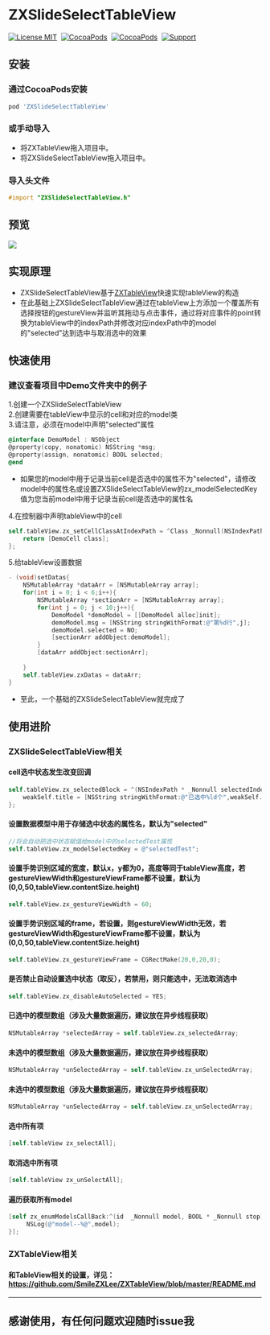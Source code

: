 # ZXSlideSelectTableView
[![License MIT](https://img.shields.io/badge/license-MIT-green.svg?style=flat)](https://raw.githubusercontent.com/skx926/ZXSlideSelectTableView/master/LICENSE)&nbsp;
[![CocoaPods](http://img.shields.io/cocoapods/v/ZXSlideSelectTableView.svg?style=flat)](http://cocoapods.org/?q=ZXTableView)&nbsp;
[![CocoaPods](http://img.shields.io/cocoapods/p/ZXSlideSelectTableView.svg?style=flat)](http://cocoapods.org/?q=ZXTableView)&nbsp;
[![Support](https://img.shields.io/badge/support-iOS%208.0%2B%20-blue.svg?style=flat)](https://www.apple.com/nl/ios/)&nbsp;
## 安装
### 通过CocoaPods安装
```ruby
pod 'ZXSlideSelectTableView'
```
### 或手动导入
* 将ZXTableView拖入项目中。
* 将ZXSlideSelectTableView拖入项目中。
### 导入头文件
```objective-c
#import "ZXSlideSelectTableView.h"
```
## 预览
<img src="http://www.zxlee.cn/ZXSlideSelectTableViewDemo.gif"/>

## 实现原理
* ZXSlideSelectTableView基于[ZXTableView](https://github.com/SmileZXLee/ZXTableView)快速实现tableView的构造
* 在此基础上ZXSlideSelectTableView通过在tableView上方添加一个覆盖所有选择按钮的gestureView并监听其拖动与点击事件，通过将对应事件的point转换为tableView中的indexPath并修改对应indexPath中的model的"selected"达到选中与取消选中的效果

## 快速使用
### 建议查看项目中Demo文件夹中的例子
1.创建一个ZXSlideSelectTableView  
2.创建需要在tableView中显示的cell和对应的model类  
3.请注意，必须在model中声明"selected"属性
```objective-c
@interface DemoModel : NSObject
@property(copy, nonatomic) NSString *msg;
@property(assign, nonatomic) BOOL selected;
@end
```
* 如果您的model中用于记录当前cell是否选中的属性不为"selected"，请修改model中的属性名或设置ZXSlideSelectTableView的zx_modelSelectedKey值为您当前model中用于记录当前cell是否选中的属性名  

4.在控制器中声明tableView中的cell
```objective-c
self.tableView.zx_setCellClassAtIndexPath = ^Class _Nonnull(NSIndexPath * _Nonnull indexPath) {
    return [DemoCell class];
};
```
5.给tableView设置数据
```objective-c
- (void)setDatas{
    NSMutableArray *dataArr = [NSMutableArray array];
    for(int i = 0; i < 6;i++){
        NSMutableArray *sectionArr = [NSMutableArray array];
        for(int j = 0; j < 10;j++){
            DemoModel *demoModel = [[DemoModel alloc]init];
            demoModel.msg = [NSString stringWithFormat:@"第%d行",j];
            demoModel.selected = NO;
            [sectionArr addObject:demoModel];
        }
        [dataArr addObject:sectionArr];
        
    }
    self.tableView.zxDatas = dataArr;
}
```
* 至此，一个基础的ZXSlideSelectTableView就完成了

## 使用进阶
### ZXSlideSelectTableView相关
#### cell选中状态发生改变回调
```objective-c
self.tableView.zx_selectedBlock = ^(NSIndexPath * _Nonnull selectedIndexPath, id  _Nonnull selectedModel) {
    weakSelf.title = [NSString stringWithFormat:@"已选中%ld个",weakSelf.tableView.zx_selectedArray.count];
};
```
#### 设置数据模型中用于存储选中状态的属性名，默认为"selected"
```objective-c
//将会自动把选中状态赋值给model中的selectedTest属性
self.tableView.zx_modelSelectedKey = @"selectedTest";
```
#### 设置手势识别区域的宽度，默认x，y都为0，高度等同于tableView高度，若gestureViewWidth和gestureViewFrame都不设置，默认为(0,0,50,tableView.contentSize.height)
```objective-c
self.tableView.zx_gestureViewWidth = 60;
```
#### 设置手势识别区域的frame，若设置，则gestureViewWidth无效，若gestureViewWidth和gestureViewFrame都不设置，默认为(0,0,50,tableView.contentSize.height)
```objective-c
self.tableView.zx_gestureViewFrame = CGRectMake(20,0,20,0);
```
#### 是否禁止自动设置选中状态（取反），若禁用，则只能选中，无法取消选中
```objective-c
self.tableView.zx_disableAutoSelected = YES;
```
#### 已选中的模型数组（涉及大量数据遍历，建议放在异步线程获取）
```objective-c
NSMutableArray *selectedArray = self.tableView.zx_selectedArray;
```
#### 未选中的模型数组（涉及大量数据遍历，建议放在异步线程获取）
```objective-c
NSMutableArray *unSelectedArray = self.tableView.zx_unSelectedArray;
```
#### 未选中的模型数组（涉及大量数据遍历，建议放在异步线程获取）
```objective-c
NSMutableArray *unSelectedArray = self.tableView.zx_unSelectedArray;
```
#### 选中所有项
```objective-c
[self.tableView zx_selectAll];
```
#### 取消选中所有项
```objective-c
[self.tableView zx_unSelectAll];
```
#### 遍历获取所有model
```objective-c
[self zx_enumModelsCallBack:^(id  _Nonnull model, BOOL * _Nonnull stop) {
     NSLog(@"model--%@",model);
}];
```

### ZXTableView相关
#### 和TableView相关的设置，详见：https://github.com/SmileZXLee/ZXTableView/blob/master/README.md

***

## 感谢使用，有任何问题欢迎随时issue我
